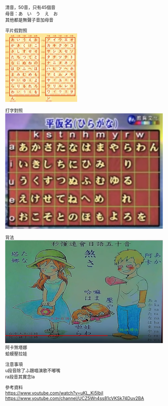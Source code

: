清音，50音，只有45個音  
母音：あ　い　う　え　お　  
其他都是無聲子音加母音  

平片假對照  
![kh](pics/compare.jpeg) 

打字對照  
![hiragana](pics/hiragana.png) 

背法  
![50in](pics/50in.png) 
阿卡煞塔娜  
蛤蟆壓拉娃  


注意事項  
u段音除了ふ跟唱演歌不嘟嘴  
ra段音其實念la  


參考資料  
https://www.youtube.com/watch?v=uKL_Ki5IbjI  
https://www.youtube.com/channel/UCZ5Wn4ss81cVKSk74Duv2BA  


